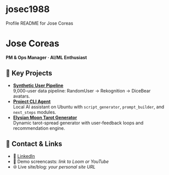 # josec1988
Profile README for Jose Coreas
# Jose Coreas

**PM & Ops Manager · AI/ML Enthusiast**

## 🔹 Key Projects
- **[Synthetic User Pipeline](https://github.com/josec1988/synthetic-users-1000)**  
  9,000-user data pipeline: RandomUser → Rekognition → DiceBear avatars.
- **[Project CLI Agent](https://github.com/josec1988/project-bitch-agent)**  
  Local AI assistant on Ubuntu with `script_generator`, `prompt_builder`, and `next_steps` modules.
- **[Elysian Moon Tarot Generator](https://github.com/josec1988/elysian-moon-tarot)**  
  Dynamic tarot-spread generator with user-feedback loops and recommendation engine.

## 🔹 Contact & Links
- 🔗 [LinkedIn](https://www.linkedin.com/in/jose-coreas-a416b962/)  
- 🎥 Demo screencasts: *link to Loom or YouTube*  
- 🌐 Live site/blog: *your personal site URL*

